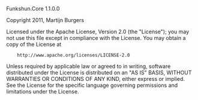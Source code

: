 ﻿Funkshun.Core 1.1.0.0

Copyright 2011, Martijn Burgers
  
Licensed under the Apache License, Version 2.0 (the "License");
you may not use this file except in compliance with the License.
You may obtain a copy of the License at
  
        http://www.apache.org/licenses/LICENSE-2.0
  
Unless required by applicable law or agreed to in writing, software
distributed under the License is distributed on an "AS IS" BASIS,
WITHOUT WARRANTIES OR CONDITIONS OF ANY KIND, either express or implied.
See the License for the specific language governing permissions and
limitations under the License.
